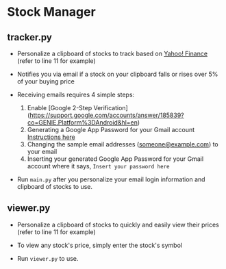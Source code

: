 # **Stock Manager**

## tracker.py
* Personalize a clipboard of stocks to track based on [Yahoo! Finance](https://finance.yahoo.com/) (refer to line 11 for example)

* Notifies you via email if a stock on your clipboard falls or rises over 5% of your buying price

* Receiving emails requires 4 simple steps:
  1. Enable [Google 2-Step Verification] (https://support.google.com/accounts/answer/185839?co=GENIE.Platform%3DAndroid&hl=en)
  2. Generating a Google App Password for your Gmail account [Instructions here](https://support.google.com/accounts/answer/185833?hl=en)
  3. Changing the sample email addresses (someone@example.com) to your email
  4. Inserting your generated Google App Password for your Gmail account where it says, `Insert your password here`
  
* Run `main.py` after you personalize your email login information and clipboard of stocks to use.
  
## viewer.py
* Personalize a clipboard of stocks to quickly and easily view their prices (refer to line 11 for example)

* To view any stock's price, simply enter the stock's symbol

* Run `viewer.py` to use.
  
